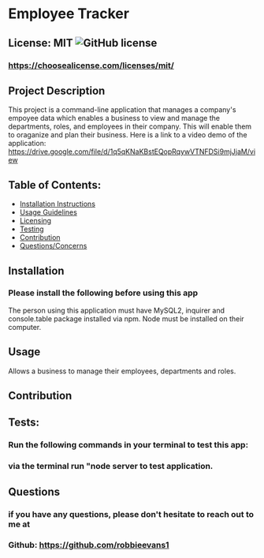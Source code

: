 
# Employee Tracker

## License: MIT  ![GitHub license](https://img.shields.io/github/license/Naereen/StrapDown.js.svg)
### https://choosealicense.com/licenses/mit/

## Project Description
This project is a command-line application that manages a company's empoyee data which enables a business to view and manage the departments, roles, and employees in their company. This will enable them to oraganize and plan their business. Here is a link to a video demo of the application: https://drive.google.com/file/d/1q5qKNaKBstEQopRqywVTNFDSi9mjJjaM/view

## Table of Contents:
- [Installation Instructions](#installation)
- [Usage Guidelines](#usage)
- [Licensing](#license)
- [Testing](#tests)
- [Contribution](#contribution)
- [Questions/Concerns](#questions)

## Installation
### Please install the following before using this app
The person using this application must have MySQL2, inquirer and console.table package installed via npm. Node must be installed on their computer.

## Usage
Allows a business to manage their employees, departments and roles.

## Contribution


## Tests:
### Run the following commands in your terminal to test this app:
### via the terminal run "node server to test application.

## Questions
### if you have any questions, please don't hesitate to reach out to me at
### Github: https://github.com/robbieevans1
